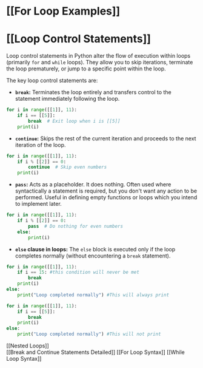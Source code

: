 # [[For Loop Examples]]
# [[Loop Control Statements]] 
Loop control statements in Python alter the flow of execution within loops (primarily `for` and `while` loops).  They allow you to skip iterations, terminate the loop prematurely, or jump to a specific point within the loop.

The key loop control statements are:

* **`break`:** Terminates the loop entirely and transfers control to the statement immediately following the loop.

```python
for i in range([[1]], 11):
    if i == [[5]]:
        break  # Exit loop when i is [[5]]
    print(i) 
```

* **`continue`:** Skips the rest of the current iteration and proceeds to the next iteration of the loop.

```python
for i in range([[1]], 11):
    if i % [[2]] == 0:
        continue  # Skip even numbers
    print(i)
```

* **`pass`:** Acts as a placeholder. It does nothing.  Often used where syntactically a statement is required, but you don't want any action to be performed.  Useful in defining empty functions or loops which you intend to implement later.

```python
for i in range([[1]], 11):
    if i % [[2]] == 0:
        pass  # Do nothing for even numbers
    else:
        print(i)
```

* **`else` clause in loops:** The `else` block is executed only if the loop completes normally (without encountering a `break` statement).

```python
for i in range([[1]], 11):
    if i == 15: #this condition will never be met
        break
    print(i)
else:
    print("Loop completed normally") #This will always print

for i in range([[1]], 11):
    if i == [[5]]:
        break
    print(i)
else:
    print("Loop completed normally") #This will not print

```

[[Nested Loops]]  
[[Break and Continue Statements Detailed]]
[[For Loop Syntax]]
[[While Loop Syntax]]

